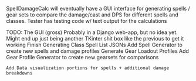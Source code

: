 SpellDamageCalc will eventually have a GUI interface for generating spells / gear sets to compare the damage/cast and DPS for different spells and classes. 
Tester has testing code w/ text output for the calculations


TODO: 
    The GUI (gross)
      Probably in a Django web-app, but no idea yet. Might end up just being another TKinter shit box like the previous to get it working
    Finish Generating Class Spell List JSONs
    Add Spell Generator to create new spells and damage profiles 
    Generate Gear Loadout Profiles 
    Add Gear Profile Generator to create new gearsets for comparisons 

    Add Data visualization portions for spells + additional damage breakdowns
    
